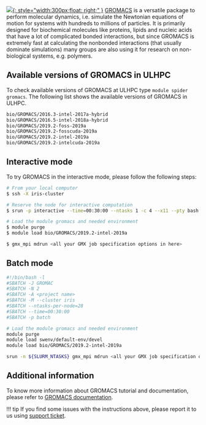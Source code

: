 [![](https://www.nvidia.com/content/dam/en-zz/Solutions/Data-Center/gromacs/GROMACS-Logo.png){: style="width:300px;float: right;" }](http://www.gromacs.org/)
[GROMACS](http://www.gromacs.org/) is a versatile package to perform molecular dynamics, i.e. simulate
the Newtonian equations of motion for systems with hundreds to millions of particles.
It is primarily designed for biochemical molecules like proteins, lipids and nucleic
acids that have a lot of complicated bonded interactions, but since GROMACS
is extremely fast at calculating the nonbonded interactions
(that usually dominate simulations) many groups are also using it
for research on non-biological systems, e.g. polymers.

## Available versions of GROMACS in ULHPC
To check available versions of GROMACS at ULHPC type `module spider gromacs`.
The following list shows the available versions  of GROMACS in ULHPC. 
```bash
bio/GROMACS/2016.3-intel-2017a-hybrid
bio/GROMACS/2016.5-intel-2018a-hybrid
bio/GROMACS/2019.2-foss-2019a
bio/GROMACS/2019.2-fosscuda-2019a
bio/GROMACS/2019.2-intel-2019a
bio/GROMACS/2019.2-intelcuda-2019a
```

## Interactive mode
To try GROMACS in the interactive mode, please follow the following steps:

```bash
# From your local computer
$ ssh -X iris-cluster

# Reserve the node for interactive computation
$ srun -p interactive --time=00:30:00 --ntasks 1 -c 4 --x11 --pty bash -i

# Load the module gromacs and needed environment 
$ module purge
$ module load bio/GROMACS/2019.2-intel-2019a

$ gmx_mpi mdrun <all your GMX job specification options in here>
```

## Batch mode
```bash
#!/bin/bash -l
#SBATCH -J GROMAC
#SBATCH -N 2
#SBATCH -A <project name>
#SBATCH -M --cluster iris 
#SBATCH --ntasks-per-node=28
#SBATCH --time=00:30:00
#SBATCH -p batch

# Load the module gromacs and needed environment 
module purge
module load swenv/default-env/devel
module load bio/GROMACS/2019.2-intel-2019a

srun -n ${SLURM_NTASKS} gmx_mpi mdrun <all your GMX job specification options in here>
```
## Additional information
To know more information about GROMACS tutorial and documentation,
please refer to [GROMACS documentation](http://manual.gromacs.org/).

!!! tip
    If you find some issues with the instructions above,
    please report it to us using [support ticket](https://hpc.uni.lu/support).
